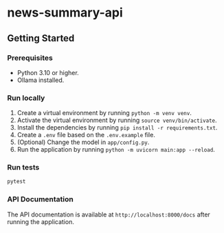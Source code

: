 # news-summary-api

## Getting Started

### Prerequisites

- Python 3.10 or higher.
- Ollama installed.

### Run locally

1. Create a virtual environment by running `python -m venv venv`.
2. Activate the virtual environment by running `source venv/bin/activate`.
3. Install the dependencies by running `pip install -r requirements.txt`.
4. Create a `.env` file based on the `.env.example` file.
5. (Optional) Change the model in `app/config.py`.
6. Run the application by running `python -m uvicorn main:app --reload`.

### Run tests

```bash
pytest
```

### API Documentation

The API documentation is available at `http://localhost:8000/docs` after running the application.
